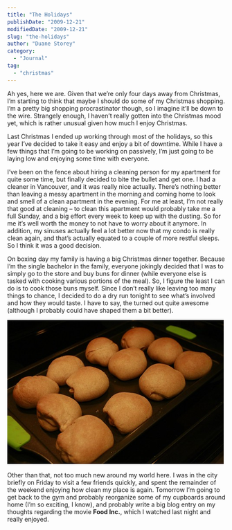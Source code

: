 ```yaml
---
title: "The Holidays"
publishDate: "2009-12-21"
modifiedDate: "2009-12-21"
slug: "the-holidays"
author: "Duane Storey"
category:
  - "Journal"
tag:
  - "christmas"
---
```


Ah yes, here we are. Given that we’re only four days away from Christmas, I’m starting to think that maybe I should do some of my Christmas shopping. I’m a pretty big shopping procrastinator though, so I imagine it’ll be down to the wire. Strangely enough, I haven’t really gotten into the Christmas mood yet, which is rather unusual given how much I enjoy Christmas.

Last Christmas I ended up working through most of the holidays, so this year I’ve decided to take it easy and enjoy a bit of downtime. While I have a few things that I’m going to be working on passively, I’m just going to be laying low and enjoying some time with everyone.

I’ve been on the fence about hiring a cleaning person for my apartment for quite some time, but finally decided to bite the bullet and get one. I had a cleaner in Vancouver, and it was really nice actually. There’s nothing better than leaving a messy apartment in the morning and coming home to look and smell of a clean apartment in the evening. For me at least, I’m not really that good at cleaning – to clean this apartment would probably take me a full Sunday, and a big effort every week to keep up with the dusting. So for me it’s well worth the money to not have to worry about it anymore. In addition, my sinuses actually feel a lot better now that my condo is really clean again, and that’s actually equated to a couple of more restful sleeps. So I think it was a good decision.

On boxing day my family is having a big Christmas dinner together. Because I’m the single bachelor in the family, everyone jokingly decided that I was to simply go to the store and buy buns for dinner (while everyone else is tasked with cooking various portions of the meal). So, I figure the least I can do is to cook those buns myself. Since I don’t really like leaving too many things to chance, I decided to do a dry run tonight to see what’s involved and how they would taste. I have to say, the turned out quite awesome (although I probably could have shaped them a bit better).

![Home Made Buns](_images/the-holidays-1.jpg)

Other than that, not too much new around my world here. I was in the city briefly on Friday to visit a few friends quickly, and spent the remainder of the weekend enjoying how clean my place is again. Tomorrow I’m going to get back to the gym and probably reorganize some of my cupboards around home (I’m so exciting, I know), and probably write a big blog entry on my thoughts regarding the movie **Food Inc.**, which I watched last night and really enjoyed.